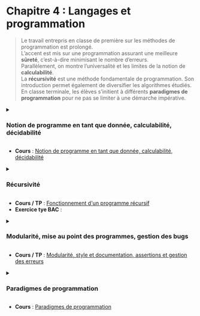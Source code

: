 # Chapitre 4 : Langages et programmation
>Le travail entrepris en classe de première sur les méthodes de programmation est prolongé.  
>L’accent est mis sur une programmation assurant une meilleure **sûreté**, c’est-à-dire minimisant le nombre d’erreurs.  
>Parallèlement, on montre l’universalité et les limites de la notion de **calculabilité**.  
>La **récursivité** est une méthode fondamentale de programmation. Son introduction permet également de diversifier les algorithmes étudiés.  
>En classe terminale, les élèves s’initient à différents **paradigmes de programmation** pour ne pas se limiter à une démarche impérative.  

<details>
  <summary>
    
  ### Notion de programme en tant que donnée, calculabilité, décidabilité
  </summary>

  >| Contenu | Capacités attendues |
  >| :-- | :-- |
  >| Notion de programme en tant que donnée <br> Calculabilité, décidabilité | - Comprendre que tout programme est aussi une donnée <br>- Comprendre que la calculabilité ne dépend pas du langage de programmation utilisé<br>- Montrer, sans formalisme théorique, que le problème de l’arrêt est indécidable | 
</details>

- **Cours** : [Notion de programme en tant que donnée, calculabilité, décidabilité](https://notebook.basthon.fr/?from=https://raw.githubusercontent.com/cyrillearduini/nsi_tle/main/4.1_C_calculabilite.ipynb) 



<details>
  <summary>
    
  ### Récursivité
  </summary>

  >| Contenu | Capacités attendues |
  >| :-- | :-- |
  >| Récursivité | - Écrire un programme récursif<br>-  Analyser le fonctionnement d’un programme récursif |
</details>

- **Cours / TP** : [Fonctionnement d'un programme récursif](https://notebook.basthon.fr/?from=https://raw.githubusercontent.com/cyrillearduini/nsi_tle/main/4.2_recur.ipynb) 
- **Exercice tye BAC** : 

<details>
  <summary>
    
  ### Modularité, mise au point des programmes, gestion des bugs
  </summary>

  >| Contenu | Capacités attendues |
  >| :-- | :-- |
  >| Modularité | - Utiliser des API ou des bibliothèques <br>- Exploiter leur documentation <br>- Créer des modules simples et les documenter |
  >| Mise au point des programmes <br>Gestion des bugs | - Dans la pratique de la programmation, savoir répondre aux causes typiques de bugs : problèmes liés au typage, effets de bord non désirés, débordements dans les tableaux, instruction conditionnelle non exhaustive, choix des inégalités, comparaisons et calculs entre flottants, mauvais nommage des variables, etc. |

</details>

- **Cours / TP** : [Modularité, style et documentation, assertions et gestion des erreurs](https://notebook.basthon.fr/?from=https://raw.githubusercontent.com/cyrillearduini/nsi_tle/main/4.3_C_modul_mise_au_pt.ipynb) 




<details>
  <summary>
    
  ### Paradigmes de programmation
  </summary>

  >| Contenu | Capacités attendues |
  >| :-- | :-- |
  >|Paradigmes de programmation | - Distinguer sur des exemples les paradigmes impératif, fonctionnel et objet <br>- Choisir le paradigme de programmation selon le champ d’application d’un programme |

</details>

- **Cours** : [Paradigmes de programmation](https://notebook.basthon.fr/?from=https://raw.githubusercontent.com/cyrillearduini/nsi_tle/main/4.4_C_paradigmes.ipynb) 

